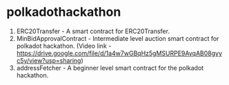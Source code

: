 # polkadothackathon
1. ERC20Transfer - A smart contract for ERC20Transfer.
2. MinBidApprovalContract - Intermediate level auction smart contract for polkadot hackathon. (Video link - https://drive.google.com/file/d/1a4w7wGBqHz5gMSURPE9AyqAB08gyyc5y/view?usp=sharing)
3. addressFetcher - A beginner level smart contract for the polkadot hackathon.